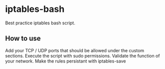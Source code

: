 # iptables-bash
Best practice iptables bash script.

## How to use
Add your TCP / UDP ports that should be allowed under the custom sections.
Execute the script with sudo permissions.
Validate the function of your network.
Make the rules persistant with iptables-save
